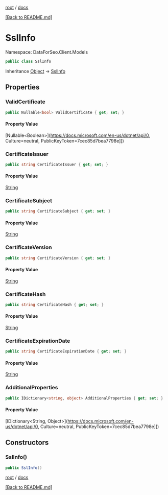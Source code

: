 [root](./../ "root") / [docs](./ "docs")

[[Back to README.md]](./../README.md "[Back to README.md]")

# SslInfo

Namespace: DataForSeo.Client.Models

```csharp
public class SslInfo
```

Inheritance [Object](https://docs.microsoft.com/en-us/dotnet/api/Object) → [SslInfo](./SslInfo.md)

## Properties

### **ValidCertificate**

```csharp
public Nullable<bool> ValidCertificate { get; set; }
```

#### Property Value

[Nullable&lt;Boolean&gt;](https://docs.microsoft.com/en-us/dotnet/api/0, Culture=neutral, PublicKeyToken=7cec85d7bea7798e]])<br>

### **CertificateIssuer**

```csharp
public string CertificateIssuer { get; set; }
```

#### Property Value

[String](https://docs.microsoft.com/en-us/dotnet/api/String)<br>

### **CertificateSubject**

```csharp
public string CertificateSubject { get; set; }
```

#### Property Value

[String](https://docs.microsoft.com/en-us/dotnet/api/String)<br>

### **CertificateVersion**

```csharp
public string CertificateVersion { get; set; }
```

#### Property Value

[String](https://docs.microsoft.com/en-us/dotnet/api/String)<br>

### **CertificateHash**

```csharp
public string CertificateHash { get; set; }
```

#### Property Value

[String](https://docs.microsoft.com/en-us/dotnet/api/String)<br>

### **CertificateExpirationDate**

```csharp
public string CertificateExpirationDate { get; set; }
```

#### Property Value

[String](https://docs.microsoft.com/en-us/dotnet/api/String)<br>

### **AdditionalProperties**

```csharp
public IDictionary<string, object> AdditionalProperties { get; set; }
```

#### Property Value

[IDictionary&lt;String, Object&gt;](https://docs.microsoft.com/en-us/dotnet/api/0, Culture=neutral, PublicKeyToken=7cec85d7bea7798e]])<br>

## Constructors

### **SslInfo()**

```csharp
public SslInfo()
```

[root](./../ "root") / [docs](./ "docs")

[[Back to README.md]](./../README.md "[Back to README.md]")